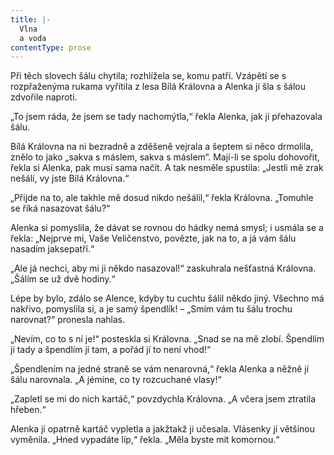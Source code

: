 ```yaml
---
title: |-
  Vlna
  a voda
contentType: prose
---
```


Při těch slovech šálu chytila; rozhlížela se, komu patří. Vzápětí se s rozpřaženýma rukama vyřítila z lesa Bílá Královna a Alenka jí šla s šálou zdvořile naproti.

  

„To jsem ráda, že jsem se tady nachomýtla,“ řekla Alenka, jak jí přehazovala šálu.

Bílá Královna na ni bezradně a zděšeně vejrala a šeptem si něco drmolila, znělo to jako „sakva s máslem, sakva s máslem“. Mají-li se spolu dohovořit, řekla si Alenka, pak musí sama načít. A tak nesměle spustila: „Jestli mě zrak nešálí, vy jste Bílá Královna.“

„Přijde na to, ale takhle mě dosud nikdo nešálil,“ řekla Královna. „Tomuhle se říká nasazovat šálu?“

Alenka si pomyslila, že dávat se rovnou do hádky nemá smysl; i usmála se a řekla: „Nejprve mi, Vaše Veličenstvo, povězte, jak na to, a já vám šálu nasadím jaksepatří.“

„Ale já nechci, aby mi ji někdo nasazoval!“ zaskuhrala nešťastná Královna. „Šálím se už dvě hodiny.“

Lépe by bylo, zdálo se Alence, kdyby tu cuchtu šálil někdo jiný. Všechno má nakřivo, pomyslila si, a je samý špendlík! – „Smím vám tu šálu trochu narovnat?“ pronesla nahlas.

„Nevím, co to s ní je!“ posteskla si Královna. „Snad se na mě zlobí. Špendlím ji tady a špendlím ji tam, a pořád jí to není vhod!“

„Špendlením na jedné straně se vám nenarovná,“ řekla Alenka a něžně jí šálu narovnala. „A jémine, co ty rozcuchané vlasy!“

„Zapletl se mi do nich kartáč,“ povzdychla Královna. „A včera jsem ztratila hřeben.“

Alenka jí opatrně kartáč vypletla a jakžtakž ji učesala. Vlásenky jí většinou vyměnila. „Hned vypadáte líp,“ řekla. „Měla byste mít komornou.“
